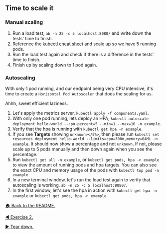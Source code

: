 ## Time to scale it

### Manual scaling

1. Run a load test, `ab -n 25 -c 5 localhost:8080/` and write down the tests' time to finish.
2. Reference the [kubectl cheat sheet](https://kubernetes.io/docs/reference/kubectl/cheatsheet/) and scale up so we have 5 running pods.
3. Run the load test again and check if there is a difference in the tests' time to finish.
4. Finish up by scaling down to 1 pod again.

### Autoscaling

With only 1 pod running, and our endpoint being very CPU intensive, it's time to create a `Horizontal Pod Autoscaler` that does the scaling for us.

Ahhh, sweet efficient laziness.

1. Let's apply the metrics server, `kubectl apply -f components.yaml`.
2. With only one pod running, lets deploy an HPA, `kubectl autoscale deployment hello-world --cpu-percent=5 --min=1 --max=10 -n example`.
3. Verify that the hpa is running with `kubectl get hpa -n example`.
4. If you see **Targets** showing `unknown></5%>`, then please run `kubectl set resources deployment hello-world --limits=cpu=300m,memory=64Mi -n example`. It should now show a percentage and not `unknown`. If not, please scale up to 5 pods manually and then down again when you see the percentage.
5. Run `kubectl get all -n example`, or `kubectl get pods, hpa -n example` to view the amount of running pods and hpa targets. You can also see the exact CPU and memory usage of the pods with `kubectl top pod -n example`
6. In a new terminal window, let's run the load test again to verify that autoscaling is working. `ab -n 25 -c 5 localhost:8080/`.
7. In the first window, let's see the hpa in action with `kubectl get hpa -n example` or `kubectl get pods, hpa -n example`.

[:house: Back to the README.](./README.md)

[:arrow_backward: Exercise 2.](./EXERCISE-2.md)

[:arrow_forward: Tear down.](./TEARDOWN.md)
